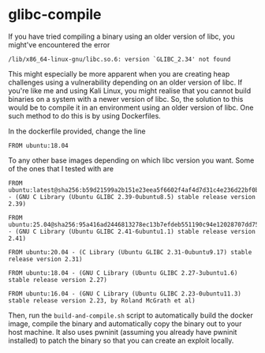 # glibc-compile

If you have tried compiling a binary using an older version of libc, you might've encountered the error 

```
/lib/x86_64-linux-gnu/libc.so.6: version `GLIBC_2.34' not found
```

This might especially be more apparent when you are creating heap challenges using a vulnerability depending on an older version of libc. If you're like me and using Kali Linux, you might realise that you cannot build binaries on a system with a newer version of libc. So, the solution to this would be to compile it in an environment using an older version of libc. One such method to do this is by using Dockerfiles.

In the dockerfile provided, change the line

```
FROM ubuntu:18.04
```

To any other base images depending on which libc version you want. Some of the ones that I tested with are 

```
FROM ubuntu:latest@sha256:b59d21599a2b151e23eea5f6602f4af4d7d31c4e236d22bf0b62b86d2e386b8f - (GNU C Library (Ubuntu GLIBC 2.39-0ubuntu8.5) stable release version 2.39)

FROM ubuntu:25.04@sha256:95a416ad2446813278ec13b7efdeb551190c94e12028707dd7525632d3cec0d1 - (GNU C Library (Ubuntu GLIBC 2.41-6ubuntu1.1) stable release version 2.41)

FROM ubuntu:20.04 - (C Library (Ubuntu GLIBC 2.31-0ubuntu9.17) stable release version 2.31)

FROM ubuntu:18.04 - (GNU C Library (Ubuntu GLIBC 2.27-3ubuntu1.6) stable release version 2.27)

FROM ubuntu:16.04 - (GNU C Library (Ubuntu GLIBC 2.23-0ubuntu11.3) stable release version 2.23, by Roland McGrath et al)
```

Then, run the `build-and-compile.sh` script to automatically build the docker image, compile the binary and automatically copy the binary out to your host machine. It also uses pwninit (assuming you already have pwninit installed) to patch the binary so that you can create an exploit locally.
